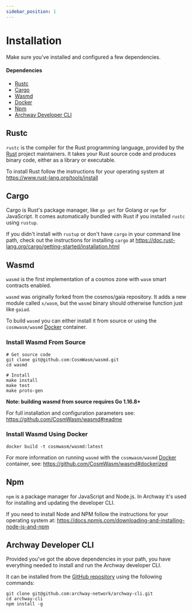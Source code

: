 ```yaml
---
sidebar_position: 1
---
```


# Installation

Make sure you've installed and configured a few dependencies.

#### Dependencies

- [Rustc](https://www.rust-lang.org/tools/install "Install Rust")
- [Cargo](https://doc.rust-lang.org/cargo/getting-started/installation.html "Install Cargo")
- [Wasmd](https://github.com/CosmWasm/wasmd "Install Wasmd")
- [Docker](https://docs.docker.com/get-docker "Install Docker")
- [Npm](https://docs.npmjs.com/downloading-and-installing-node-js-and-npm "Install Node.js and NPM")
- [Archway Developer CLI](https://github.com/archway-network/archway-cli "Install develolper CLI")

## Rustc

`rustc` is the compiler for the Rust programming language, provided by the [Rust](https://www.rust-lang.org/ "Rust Homepage") project maintainers. It takes your Rust source code and produces binary code, either as a library or executable.

To install Rust follow the instructions for your operating system at https://www.rust-lang.org/tools/install

## Cargo

Cargo is Rust's package manager, like `go get` for Golang or `npm` for JavaScript. It comes automatically bundled with Rust if you installed `rustc` using `rustup`. 

If you didn't install with `rustup` or don't have `cargo` in your command line path, check out the instructions for installing `cargo` at https://doc.rust-lang.org/cargo/getting-started/installation.html

## Wasmd

`wasmd` is the first implementation of a cosmos zone with `wasm` smart contracts enabled.

`wasmd` was originally forked from the cosmos/gaia repository. It adds a new module called `x/wasm`, but the `wasmd` binary should otherwise function just like `gaiad`.

To build `wasmd` you can either install it from source or using the `cosmwasm/wasmd` [Docker](https://www.docker.com/ "Docker Homepage") container.

### Install Wasmd From Source

```
# Get source code
git clone git@github.com:CosmWasm/wasmd.git
cd wasmd

# Install
make install
make test
make proto-gen
```

**Note: building wasmd from source requires Go 1.16.8+**

For full installation and configuration parameters see: https://github.com/CosmWasm/wasmd#readme

### Install Wasmd Using Docker

```
docker build -t cosmwasm/wasmd:latest
```

For more information on running `wasmd` with the `cosmwasm/wasmd` [Docker](https://www.docker.com/ "Docker Homepage") container, see: https://github.com/CosmWasm/wasmd#dockerized


## Npm

`npm` is a package manager for JavaScript and Node.js. In Archway it's used for installing and updating the developer CLI. 

If you need to install Node and NPM follow the instructions for your operating system at: https://docs.npmjs.com/downloading-and-installing-node-js-and-npm

## Archway Developer CLI

Provided you've got the above dependencies in your path, you have everything needed to install and run the Archway developer CLI. 

It can be installed from the [GitHub repository](https://github.com/archway-network/archway-cli) using the following commands:

```
git clone git@github.com:archway-network/archway-cli.git
cd archway-cli 
npm install -g
```